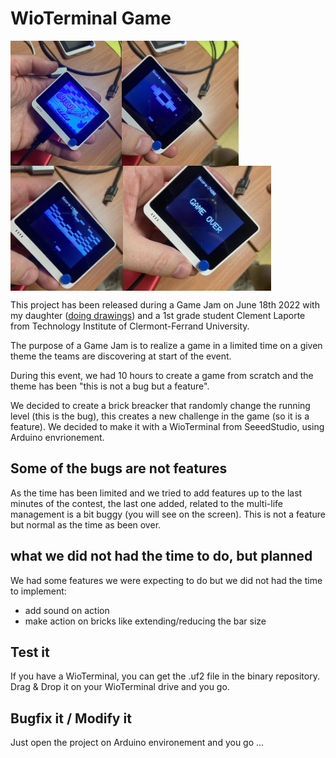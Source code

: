# WioTerminal Game

<img src="img/IMG_6762.jpg" height=200px style="float:left;">
<img src="img/IMG_6764.JPG" height=200px style="float:left">
<img src="img/IMG_6765.jpg" height=200px style="float:left">
<img src="img/IMG_6767.jpg" height=200px style="display:block;">


This project has been released during a Game Jam on June 18th 2022 with my daughter ([doing drawings](https://www.instagram.com/juju_pnlt/)) and a 1st grade student Clement Laporte from Technology Institute of Clermont-Ferrand University.

The purpose of a Game Jam is to realize a game in a limited time on a given theme the teams are discovering at start of the event. 

During this event, we had 10 hours to create a game from scratch and the theme has been "this is not a bug but a feature".

We decided to create a brick breacker that randomly change the running level (this is the bug), this creates a new challenge in the game (so it is a feature). We decided to make it with a WioTerminal from SeeedStudio, using Arduino envrionement.

## Some of the bugs are not features

As the time has been limited and we tried to add features up to the last minutes of the contest, the last one added, related to the multi-life management is a bit buggy (you will see on the screen). This is not a feature but normal as the time as been over.

## what we did not had the time to do, but planned

We had some features we were expecting to do but we did not had the time to implement:
- add sound on action
- make action on bricks like extending/reducing the bar size

## Test it

If you have a WioTerminal, you can get the .uf2 file in the binary repository. Drag & Drop it on your WioTerminal drive and you go.

## Bugfix it / Modify it

Just open the project on Arduino environement and you go ...
